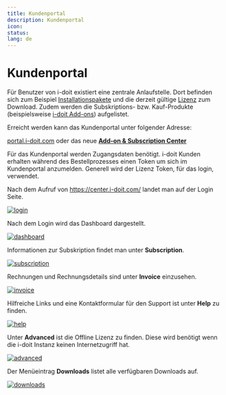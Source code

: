 ```yaml
---
title: Kundenportal
description: Kundenportal
icon:
status:
lang: de
---
```


# Kundenportal

Für Benutzer von i-doit existiert eine zentrale Anlaufstelle. Dort befinden sich zum Beispiel [Installationspakete](../installation/index.md) und die derzeit gültige [Lizenz](../wartung-und-betrieb/lizenz-aktivieren.md) zum Download. Zudem werden die Subskriptions- bzw. Kauf-Produkte (beispielsweise [i-doit Add-ons](../i-doit-add-ons/i-diary.md)) aufgelistet.

Erreicht werden kann das Kundenportal unter folgender Adresse:

[portal.i-doit.com](https://portal.i-doit.com/) oder das neue **[Add-on & Subscription Center](https://center.i-doit.com/)**

Für das Kundenportal werden Zugangsdaten benötigt. i-doit Kunden erhalten während des Bestellprozesses einen Token um sich im Kundenportal anzumelden.
Generell wird der Lizenz Token, für das login, verwendet.

Nach dem Aufruf von <https://center.i-doit.com/> landet man auf der Login Seite.

[![login](../assets/images/de/administration/kundenportal/login.png)](../assets/images/de/administration/kundenportal/login.png)

Nach dem Login wird das Dashboard dargestellt.

[![dashboard](../assets/images/de/administration/kundenportal/dashboard.png)](../assets/images/de/administration/kundenportal/dashboard.png)

Informationen zur Subskription findet man unter **Subscription**.

[![subscription](../assets/images/de/administration/kundenportal/subscription.png)](../assets/images/de/administration/kundenportal/subscription.png)

Rechnungen und Rechnungsdetails sind unter **Invoice** einzusehen.

[![invoice](../assets/images/de/administration/kundenportal/invoice.png)](../assets/images/de/administration/kundenportal/invoice.png)

Hilfreiche Links und eine Kontaktformular für den Support ist unter **Help** zu finden.

[![help](../assets/images/de/administration/kundenportal/help.png)](../assets/images/de/administration/kundenportal/help.png)

Unter **Advanced** ist die Offline Lizenz zu finden. Diese wird benötigt wenn die i-doit Instanz keinen Internetzugriff hat.

[![advanced](../assets/images/de/administration/kundenportal/advanced.png)](../assets/images/de/administration/kundenportal/advanced.png)

Der Menüeintrag **Downloads** listet alle verfügbaren Downloads auf.

[![downloads](../assets/images/de/administration/kundenportal/downloads.png)](../assets/images/de/administration/kundenportal/downloads.png)
